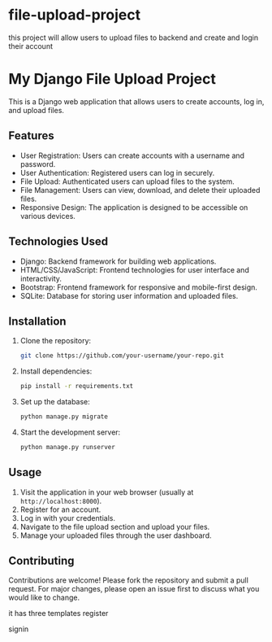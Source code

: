 # file-upload-project
this project will allow users to upload files to backend and create and login  their account 
# My Django File Upload Project

This is a Django web application that allows users to create accounts, log in, and upload files.

## Features

- User Registration: Users can create accounts with a username and password.
- User Authentication: Registered users can log in securely.
- File Upload: Authenticated users can upload files to the system.
- File Management: Users can view, download, and delete their uploaded files.
- Responsive Design: The application is designed to be accessible on various devices.

## Technologies Used

- Django: Backend framework for building web applications.
- HTML/CSS/JavaScript: Frontend technologies for user interface and interactivity.
- Bootstrap: Frontend framework for responsive and mobile-first design.
- SQLite: Database for storing user information and uploaded files.

## Installation

1. Clone the repository:

    ```bash
    git clone https://github.com/your-username/your-repo.git
    ```

2. Install dependencies:

    ```bash
    pip install -r requirements.txt
    ```

3. Set up the database:

    ```bash
    python manage.py migrate
    ```

4. Start the development server:

    ```bash
    python manage.py runserver
    ```

## Usage

1. Visit the application in your web browser (usually at `http://localhost:8000`).
2. Register for an account.
3. Log in with your credentials.
4. Navigate to the file upload section and upload your files.
5. Manage your uploaded files through the user dashboard.

## Contributing

Contributions are welcome! Please fork the repository and submit a pull request. For major changes, please open an issue first to discuss what you would like to change.

it has three templates 
register





signin



